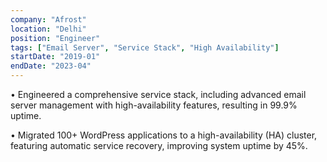 ```yaml
---
company: "Afrost"
location: "Delhi"
position: "Engineer"
tags: ["Email Server", "Service Stack", "High Availability"]
startDate: "2019-01"
endDate: "2023-04"
---
```


• Engineered a comprehensive service stack, including advanced email server management with high-availability features, resulting in 99.9% uptime.

• Migrated 100+ WordPress applications to a high-availability (HA) cluster, featuring automatic service recovery, improving system uptime by 45%.
